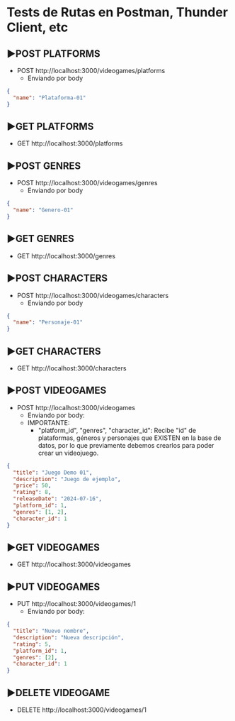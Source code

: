 # Tests de Rutas en Postman, Thunder Client, etc

## ▶️POST PLATFORMS

- POST http://localhost:3000/videogames/platforms
  - Enviando por body

```json
{
  "name": "Plataforma-01"
}
```

## ▶️GET PLATFORMS

- GET http://localhost:3000/platforms

## ▶️POST GENRES

- POST http://localhost:3000/videogames/genres
  - Enviando por body

```json
{
  "name": "Genero-01"
}
```

## ▶️GET GENRES

- GET http://localhost:3000/genres

## ▶️POST CHARACTERS

- POST http://localhost:3000/videogames/characters
  - Enviando por body

```json
{
  "name": "Personaje-01"
}
```

## ▶️GET CHARACTERS

- GET http://localhost:3000/characters

## ▶️POST VIDEOGAMES

- POST http://localhost:3000/videogames
  - Enviando por body:
  - IMPORTANTE:
    - "platform_id", "genres", "character_id": Recibe "id" de plataformas, géneros y personajes que EXISTEN en la base de datos, por lo que previamente debemos crearlos para poder crear un videojuego.

```json
{
  "title": "Juego Demo 01",
  "description": "Juego de ejemplo",
  "price": 50,
  "rating": 8,
  "releaseDate": "2024-07-16",
  "platform_id": 1,
  "genres": [1, 2],
  "character_id": 1
}
```

## ▶️GET VIDEOGAMES

- GET http://localhost:3000/videogames

## ▶️PUT VIDEOGAMES

- PUT http://localhost:3000/videogames/1
  - Enviando por body:

```json
{
  "title": "Nuevo nombre",
  "description": "Nueva descripción",
  "rating": 5,
  "platform_id": 1,
  "genres": [2],
  "character_id": 1
}
```

## ▶️DELETE VIDEOGAME

- DELETE http://localhost:3000/videogames/1
